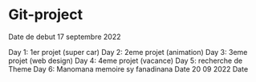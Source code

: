 # Git-project
Date de debut 17 septembre 2022

Day 1: 1er projet (super car)
Day 2: 2eme projet (animation)
Day 3: 3eme projet (web design)
Day 4: 4eme projet (vacance)
Day 5: recherche de Theme
Day 6: Manomana memoire sy fanadinana
Date 20 09 2022
Date 

